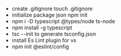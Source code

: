 - create .gitignore  touch .gitignore 
- initialize package json npm init
- npm i -D typescript  @types/node  ts-node
- npm install -g typescript
- tsc --init to generate tsconfig.json
- install Es Lint plugin for vs
-  npm init @eslint/config
